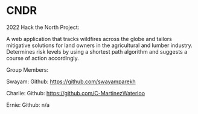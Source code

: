 # CNDR

2022 Hack the North Project: 

A web application that tracks wildfires across the globe and tailors mitigative solutions for land owners in the agricultural and lumber industry. 
Determines risk levels by using a shortest path algorithm and suggests a course of action accordingly.

Group Members:

Swayam:
Github: 
https://github.com/swayamparekh

Charlie:
Github: 
https://github.com/C-MartinezWaterloo

Ernie: 
Github:
n/a
